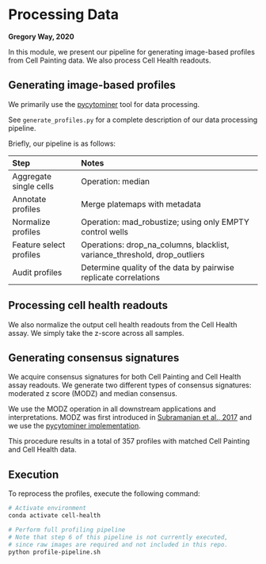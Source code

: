 # Processing Data

**Gregory Way, 2020**

In this module, we present our pipeline for generating image-based profiles from Cell Painting data.
We also process Cell Health readouts.

## Generating image-based profiles

We primarily use the [pycytominer](https://github.com/cytomining/pycytominer) tool for data processing.

See `generate_profiles.py` for a complete description of our data processing pipeline.

Briefly, our pipeline is as follows:

| Step | Notes |
| :--- | :---- |
| Aggregate single cells | Operation: median |
| Annotate profiles | Merge platemaps with metadata |
| Normalize profiles | Operation: mad_robustize; using only EMPTY control wells |
| Feature select profiles | Operations: drop_na_columns, blacklist, variance_threshold, drop_outliers |
| Audit profiles | Determine quality of the data by pairwise replicate correlations |

## Processing cell health readouts

We also normalize the output cell health readouts from the Cell Health assay.
We simply take the z-score across all samples.

## Generating consensus signatures

We acquire consensus signatures for both Cell Painting and Cell Health assay readouts.
We generate two different types of consensus signatures: moderated z score (MODZ) and median consensus.

We use the MODZ operation in all downstream applications and interpretations.
MODZ was first introduced in [Subramanian et al., 2017](https://doi.org/10.1016/j.cell.2017.10.049) and we use the [pycytominer implementation](https://github.com/cytomining/pycytominer/blob/master/pycytominer/consensus.py).

This procedure results in a total of 357 profiles with matched Cell Painting and Cell Health data.

## Execution

To reprocess the profiles, execute the following command:

```bash
# Activate environment
conda activate cell-health

# Perform full profiling pipeline
# Note that step 6 of this pipeline is not currently executed,
# since raw images are required and not included in this repo.
python profile-pipeline.sh
```
